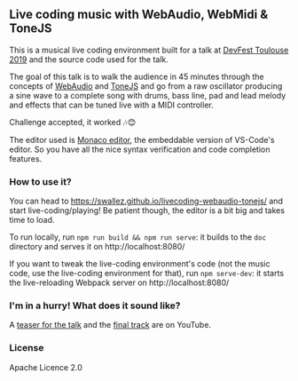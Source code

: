 ## Live coding music with WebAudio, WebMidi &amp; ToneJS

This is a musical live coding environment built for a talk at [DevFest Toulouse 2019](https://devfesttoulouse.fr/) and the source code used for the talk.

The goal of this talk is to walk the audience in 45 minutes through the concepts of [WebAudio](https://developer.mozilla.org/en-US/docs/Web/API/Web_Audio_API) and [ToneJS](https://github.com/Tonejs/Tone.js) and go from a raw oscillator producing a sine wave to a complete song with drums, bass line, pad and lead melody and effects that can be tuned live with a MIDI controller.

Challenge accepted, it worked 🎶😊

The editor used is [Monaco editor](https://microsoft.github.io/monaco-editor/), the embeddable version of VS-Code's editor. So you have all the nice syntax verification and code completion features.

### How to use it?

You can head to https://swallez.github.io/livecoding-webaudio-tonejs/ and start live-coding/playing! Be patient though, the editor is a bit big and takes time to load.

To run locally, run `npm run build && npm run serve`: it builds to the `doc` directory and serves it on http://localhost:8080/

If you want to tweak the live-coding environment's code (not the music code, use the live-coding environment for that), run `npm serve-dev`: it starts the live-reloading Webpack server on http://localhost:8080/

### I'm in a hurry! What does it sound like?

A [teaser for the talk](https://www.youtube.com/watch?v=dQ3fUMdueqs) and the [final track](https://www.youtube.com/watch?v=fBAHuxrnXj0) are on YouTube.

### License

Apache Licence 2.0
